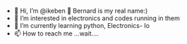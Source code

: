 - 👋 Hi, I’m @ikeben
    🦾 Bernard is my real name:)
- 👀 I’m interested in electronics and codes running in them
- 🌱 I’m currently learning python, Electronics- Io
- 📫 How to reach me ...wait....

<!---
ikeben/ikeben is a ✨ special ✨ repository because its `README.md` (this file) appears on your GitHub profile.
You can click the Preview link to take a look at your changes.
--->
